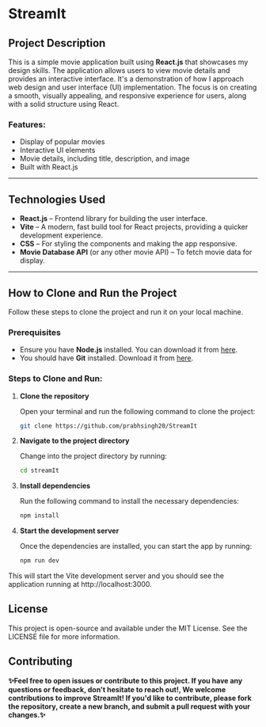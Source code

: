 # StreamIt

## Project Description

This is a simple movie application built using **React.js** that showcases my design skills. The application allows users to view movie details and provides an interactive interface. It's a demonstration of how I approach web design and user interface (UI) implementation. The focus is on creating a smooth, visually appealing, and responsive experience for users, along with a solid structure using React.

### Features:
- Display of popular movies
- Interactive UI elements
- Movie details, including title, description, and image
- Built with React.js

---

## Technologies Used

- **React.js** – Frontend library for building the user interface.
- **Vite** – A modern, fast build tool for React projects, providing a quicker development experience.
- **CSS** – For styling the components and making the app responsive.
- **Movie Database API** (or any other movie API) – To fetch movie data for display.

---

## How to Clone and Run the Project

Follow these steps to clone the project and run it on your local machine.

### Prerequisites

- Ensure you have **Node.js** installed. You can download it from [here](https://nodejs.org/).
- You should have **Git** installed. Download it from [here](https://git-scm.com/).

### Steps to Clone and Run:

1. **Clone the repository**

   Open your terminal and run the following command to clone the project:

   ```bash
   git clone https://github.com/prabhsingh20/StreamIt
   
2. **Navigate to the project directory**

   Change into the project directory by running:

   ```bash
   cd streamIt
   
3. **Install dependencies**

   Run the following command to install the necessary dependencies:

   ```bash
   npm install

4. **Start the development server**

   Once the dependencies are installed, you can start the app by running:

   ```bash
   npm run dev 
  This will start the Vite development server and you should see the application running at http://localhost:3000.

  ## License
  
  This project is open-source and available under the MIT License. See the LICENSE file for more information.

  ## Contributing
  
  **✨Feel free to open issues or contribute to this project. If you have any questions or feedback, don't hesitate to reach out!, We welcome contributions to improve StreamIt! If you'd like to contribute, please fork the repository, create a new branch, and submit a pull request with your changes.✨**



